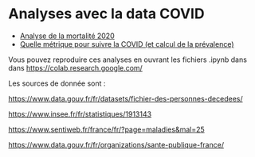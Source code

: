 # Analyses avec la data COVID

- [Analyse de la mortalité 2020](DRAFT_Analyse%20de%20la%20mortalit%C3%A9%202020.pdf)
- [Quelle métrique pour suivre la COVID (et calcul de la prévalence)](Quelle%20m%C3%A9trique%20pour%20suivre%20la%20COVID.pdf)

Vous pouvez reproduire ces analyses en ouvrant les fichiers .ipynb dans dans https://colab.research.google.com/

Les sources de donnée sont :

https://www.data.gouv.fr/fr/datasets/fichier-des-personnes-decedees/

https://www.insee.fr/fr/statistiques/1913143

https://www.sentiweb.fr/france/fr/?page=maladies&mal=25

https://www.data.gouv.fr/fr/organizations/sante-publique-france/
